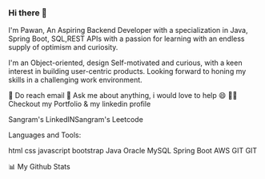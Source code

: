 ### Hi there 👋
 I'm Pawan, An Aspiring Backend Developer with a specialization in Java, Spring Boot, SQL,REST APIs with a passion for learning with an endless supply of optimism and curiosity.

I'm an Object-oriented, design Self-motivated and curious, with a keen interest in building user-centric products. Looking forward to honing my skills in a challenging work environment.

💼 Do reach email
💬 Ask me about anything, i would love to help 😄
👨‍💻 Checkout my Portfolio & my linkedin profile

Sangram's LinkedINSangram's Leetcode

Languages and Tools:

html css javascript bootstrap Java Oracle MySQL Spring Boot AWS GIT GIT


📊 My Github Stats



